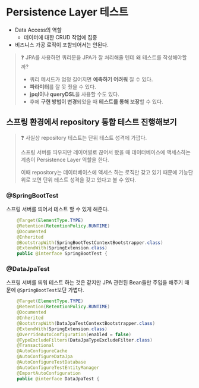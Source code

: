 # Persistence Layer 테스트
- Data Access의 역할
  - 데이터에 대한 CRUD 작업에 집중
- 비즈니스 가공 로직이 포함되어서는 안된다.

> ❓ JPA를 사용하면 쿼리문을 JPA가 잘 처리해줄 텐데 왜 테스트를 작성해야할까?
> 
> - 쿼리 메서드가 엄청 길어지면 **예측하기 어려워** 질 수 있다.
> - **파라미터**를 잘 못 줬을 수 있다.
> - **jpql이나 queryDSL**을 사용할 수도 있다.
> - 후에 **구현 방법이 변경**되었을 때 **테스트를 통해 보장**할 수 있다.
## 스프링 환경에서 repository 통합 테스트 진행해보기
> ❓ 사실상 repository 테스트는 단위 테스트 성격에 가깝다.
> 
> 스프링 서버를 띄우지만 레이어별로 끊어서 봤을 때 
> 데이터베이스에 액세스하는 계층이 Persistence Layer 역할을 한다.
> 
> 이때 repository는 데이터베이스에 액세스 하는 로직만 갖고 있기 때문에 
> 기능단위로 보면 단위 테스트 성격을 갖고 있다고 볼 수 있다.

### @SpringBootTest
스프링 서버를 띄어서 테스트 할 수 있게 해준다.
```java
    @Target(ElementType.TYPE)
    @Retention(RetentionPolicy.RUNTIME)
    @Documented
    @Inherited
    @BootstrapWith(SpringBootTestContextBootstrapper.class)
    @ExtendWith(SpringExtension.class)
    public @interface SpringBootTest {
```

### @DataJpaTest
스프링 서버를 띄워 테스트 하는 것은 같지만 JPA 관련된 Bean들만 주입을 해주기 때문에 `@SpringBootTest`보단 가볍다.
```java
    @Target(ElementType.TYPE)
    @Retention(RetentionPolicy.RUNTIME)
    @Documented
    @Inherited
    @BootstrapWith(DataJpaTestContextBootstrapper.class)
    @ExtendWith(SpringExtension.class)
    @OverrideAutoConfiguration(enabled = false)
    @TypeExcludeFilters(DataJpaTypeExcludeFilter.class)
    @Transactional
    @AutoConfigureCache
    @AutoConfigureDataJpa
    @AutoConfigureTestDatabase
    @AutoConfigureTestEntityManager
    @ImportAutoConfiguration
    public @interface DataJpaTest {
```